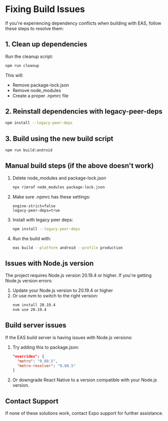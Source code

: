 # Fixing Build Issues

If you're experiencing dependency conflicts when building with EAS, follow these steps to resolve them:

## 1. Clean up dependencies

Run the cleanup script:

```bash
npm run cleanup
```

This will:

- Remove package-lock.json
- Remove node_modules
- Create a proper .npmrc file

## 2. Reinstall dependencies with legacy-peer-deps

```bash
npm install --legacy-peer-deps
```

## 3. Build using the new build script

```bash
npm run build:android
```

## Manual build steps (if the above doesn't work)

1. Delete node_modules and package-lock.json

   ```bash
   npx rimraf node_modules package-lock.json
   ```

2. Make sure .npmrc has these settings:

   ```
   engine-strict=false
   legacy-peer-deps=true
   ```

3. Install with legacy peer deps:

   ```bash
   npm install --legacy-peer-deps
   ```

4. Run the build with:
   ```bash
   eas build --platform android --profile production
   ```

## Issues with Node.js version

The project requires Node.js version 20.19.4 or higher. If you're getting Node.js version errors:

1. Update your Node.js version to 20.19.4 or higher
2. Or use nvm to switch to the right version:
   ```bash
   nvm install 20.19.4
   nvm use 20.19.4
   ```

## Build server issues

If the EAS build server is having issues with Node.js versions:

1. Try adding this to package.json:

   ```json
   "overrides": {
     "metro": "0.80.5",
     "metro-resolver": "0.80.5"
   }
   ```

2. Or downgrade React Native to a version compatible with your Node.js version.

## Contact Support

If none of these solutions work, contact Expo support for further assistance.
